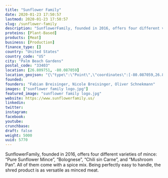 ```yaml
---
title: "Sunflower Family"
date: 2020-01-23 17:50:57
lastmod: 2020-01-23 17:50:57
slug: /sunflower-family
description: "SunflowerFamily, founded in 2016, offers four different varieties of mince: “Pure Sunflower Mince”, “Bolognese”, “Chili sin Carne”, and “Mushroom Pan”. All of them come with a spice mix. Being perfectly easy to handle, the shred product is as versatile as minced meat."
proteins: [Plant-Based]
products: [Meat]
business: [Production]
finance_type: []
country: "United States"
country_code: "US"
city: "Palm Beach Gardens"
postal_code: "33403"
location: [26.809751, -80.087059]
location_geojson: "{\"type\":\"Point\",\"coordinates\":[-80.087059,26.809751]}"
founded: 
founders: "Fabian Breisinger, Nicole Breisinger, Oliver Schnekmann"
images: ["sunflower family logo.jpg"]
featured_image: "sunflower family logo.jpg"
website: https://www.sunflowerfamily.us/
linkedin: 
twitter: 
instagram: 
facebook: 
youtube: 
crunchbase: 
draft: false
weight: 5000
uuid: 5770
---
```

SunflowerFamily, founded in 2016, offers four different varieties of mince: “Pure Sunflower Mince”, “Bolognese”, “Chili sin Carne”, and “Mushroom Pan”. All of them come with a spice mix. Being perfectly easy to handle, the shred product is as versatile as minced meat.
